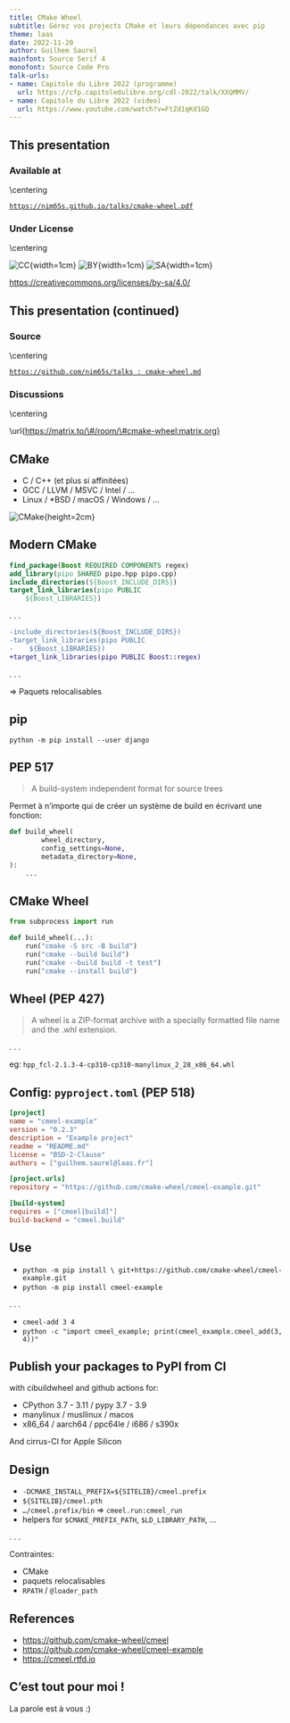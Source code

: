 ```yaml
---
title: CMake Wheel
subtitle: Gérez vos projects CMake et leurs dépendances avec pip
theme: laas
date: 2022-11-20
author: Guilhem Saurel
mainfont: Source Serif 4
monofont: Source Code Pro
talk-urls:
- name: Capitole du Libre 2022 (programme)
  url: https://cfp.capitoledulibre.org/cdl-2022/talk/XXQMMV/
- name: Capitole du Libre 2022 (video)
  url: https://www.youtube.com/watch?v=FtZd1qKd1GQ
---
```


## This presentation

### Available at

\centering

[`https://nim65s.github.io/talks/cmake-wheel.pdf`](https://nim65s.github.io/talks/cmake-wheel.pdf)

### Under License

\centering

![CC](media/cc.png){width=1cm}
![BY](media/by.png){width=1cm}
![SA](media/sa.png){width=1cm}

<https://creativecommons.org/licenses/by-sa/4.0/>

## This presentation (continued)

### Source

\centering

[`https://github.com/nim65s/talks :
cmake-wheel.md`](https://github.com/nim65s/talks/blob/main/cmake-wheel.md)

### Discussions

\centering

\url{https://matrix.to/\#/room/\#cmake-wheel:matrix.org}

## CMake

- C / C++ (et plus si affinitées)
- GCC / LLVM / MSVC / Intel / …
- Linux / *BSD / macOS / Windows / …

![CMake](media/cmake.png){height=2cm}

## Modern CMake

```cmake
find_package(Boost REQUIRED COMPONENTS regex)
add_library(pipo SHARED pipo.hpp pipo.cpp)
include_directories(${Boost_INCLUDE_DIRS})
target_link_libraries(pipo PUBLIC
    ${Boost_LIBRARIES})
```

. . .

```diff
-include_directories(${Boost_INCLUDE_DIRS})
-target_link_libraries(pipo PUBLIC
-    ${Boost_LIBRARIES})
+target_link_libraries(pipo PUBLIC Boost::regex)
```
. . .

=> Paquets relocalisables

## pip

```
python -m pip install --user django
```

## PEP 517

> A build-system independent format for source trees

Permet à n’importe qui de créer un système de build en écrivant une fonction:

```python
def build_wheel(
        wheel_directory,
        config_settings=None,
        metadata_directory=None,
):
    ...
```

## CMake Wheel

```python
from subprocess import run

def build_wheel(...):
    run("cmake -S src -B build")
    run("cmake --build build")
    run("cmake --build build -t test")
    run("cmake --install build")
```

## Wheel (PEP 427)

> A wheel is a ZIP-format archive with a specially formatted file name and the .whl extension.

. . .

eg: `hpp_fcl-2.1.3-4-cp310-cp310-manylinux_2_28_x86_64.whl`

## Config: `pyproject.toml` (PEP 518)

```toml
[project]
name = "cmeel-example"
version = "0.2.3"
description = "Example project"
readme = "README.md"
license = "BSD-2-Clause"
authors = ["guilhem.saurel@laas.fr"]

[project.urls]
repository = "https://github.com/cmake-wheel/cmeel-example.git"

[build-system]
requires = ["cmeel[build]"]
build-backend = "cmeel.build"
```

## Use

- `python -m pip install \ git+https://github.com/cmake-wheel/cmeel-example.git`
- `python -m pip install cmeel-example`

. . .

- `cmeel-add 3 4`
- `python -c "import cmeel_example; print(cmeel_example.cmeel_add(3, 4))"`

## Publish your packages to PyPI from CI

with cibuildwheel and github actions for:

- CPython 3.7 - 3.11 / pypy 3.7 - 3.9
- manylinux / musllinux / macos
- x86_64 / aarch64 / ppc64le / i686 / s390x

And cirrus-CI for Apple Silicon

## Design

- `-DCMAKE_INSTALL_PREFIX=${SITELIB}/cmeel.prefix`
- `${SITELIB}/cmeel.pth`
- `…/cmeel.prefix/bin` => `cmeel.run:cmeel_run`
- helpers for `$CMAKE_PREFIX_PATH`, `$LD_LIBRARY_PATH`, …

. . .

Contraintes:

- CMake
- paquets relocalisables
- `RPATH` / `@loader_path`


## References

- <https://github.com/cmake-wheel/cmeel>
- <https://github.com/cmake-wheel/cmeel-example>
- <https://cmeel.rtfd.io>

## C’est tout pour moi !

La parole est à vous :)
